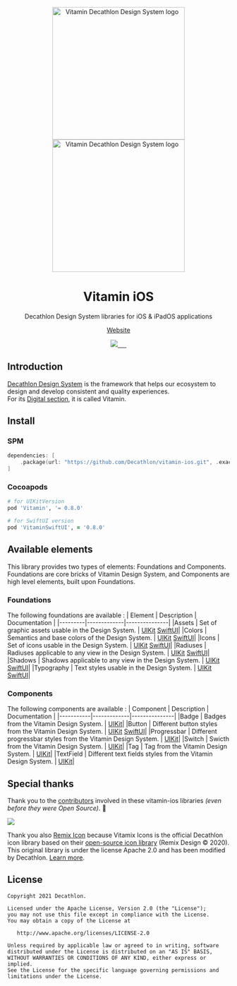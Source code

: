 <p align="center">
  <img
    width="300px"
    src="https://user-images.githubusercontent.com/9600228/102414461-e3b92b00-3ff6-11eb-9c96-5f37c4d5e02c.png#gh-light-mode-only"
    alt="Vitamin Decathlon Design System logo" />
  <img
    width="300px"
    src="https://user-images.githubusercontent.com/9600228/147513091-66fcc204-279b-4140-9be5-c16744c0f637.png#gh-dark-mode-only"
    alt="Vitamin Decathlon Design System logo" />
</p>

<h1 align="center">Vitamin iOS</h1>

<p align="center">Decathlon Design System libraries for iOS & iPadOS applications</p>

<p align="center">
  <a href="https://www.decathlon.design">Website</a>
</p>

<p align="center">
  <a aria-label="contributors graph" href="https://github.com/Decathlon/vitamin-ios/graphs/contributors">
    <img src="https://img.shields.io/github/contributors/Decathlon/vitamin-ios.svg">
  </a>
  <a aria-label="last commit" href="https://github.com/Decathlon/vitamin-ios/commits">
    <img alt="" src="https://img.shields.io/github/last-commit/Decathlon/vitamin-ios.svg">
  </a>
  <a aria-label="license" href="https://github.com/Decathlon/vitamin-ios/blob/main/LICENSE">
    <img src="https://img.shields.io/github/license/Decathlon/vitamin-ios.svg" alt="">
  </a>
  <a aria-label="Quality Gate Status" href="https://sonarcloud.io/dashboard?id=Decathlon_vitamin-ios">
    <img src="https://sonarcloud.io/api/project_badges/measure?project=Decathlon_vitamin-ios&metric=alert_status" alt="" />
  </a>
  <a aria-label="Bitrise Build Status" href="https://app.bitrise.io/app/c0b012b2a9e1cb6e">
    <img src="https://app.bitrise.io/app/c0b012b2a9e1cb6e/status.svg?token=y1VZkNa676yImmtWrEHVLw&branch=main" alt="" />
  </a>
  <a aria-label="slack" href="https://join.slack.com/t/decathlon-design/shared_invite/zt-13kxb50ar-iHzqV~Olsu4~NCkEPj5c4g">
    <img src="https://img.shields.io/badge/slack-Decathlon%20Design%20System-purple.svg?logo=slack" alt="">
  </a>
</p>

## Introduction

[Decathlon Design System](https://decathlon.design) is the framework that helps our ecosystem to design and develop consistent and quality experiences.  
For its [Digital section](https://www.decathlon.design/726f8c765/p/6145b2-overview), it is called Vitamin.

## Install

### SPM

```swift
dependencies: [
    .package(url: "https://github.com/Decathlon/vitamin-ios.git", .exact("0.8.0"))
]
```

### Cocoapods
```ruby
# for UIKitVersion
pod 'Vitamin', '= 0.8.0'

# for SwiftUI version
pod 'VitaminSwiftUI', = '0.8.0'
```

## Available elements

This library provides two types of elements: Foundations and Components.  
Foundations are core bricks of Vitamin Design System, and Components are high level elements, built upon Foundations.

### Foundations
The following foundations are available :
| Element | Description | Documentation |
|---------|-------------|---------------|
|Assets   | Set of graphic assets usable in the Design System. | [UIKit](./Sources/VitaminUIKit/Foundations/Assets#readme) [SwiftUI](./Sources/VitaminSwiftUI/Foundations/Assets#readme)|
|Colors   | Semantics and base colors of the Design System. | [UIKit](./Sources/VitaminUIKit/Foundations/Colors#readme) [SwiftUI](./Sources/VitaminSwiftUI/Foundations/Colors#readme)|
|Icons   | Set of icons usable in the Design System. | [UIKit](./Sources/VitaminUIKit/Foundations/Icons#readme) [SwiftUI](./Sources/VitaminSwiftUI/Foundations/Icons#readme)|
|Radiuses   | Radiuses applicable to any view in the Design System. | [UIKit](./Sources/VitaminUIKit/Foundations/Radiuses#readme) [SwiftUI](./Sources/VitaminSwiftUI/Foundations/Radiuses#readme)|
|Shadows   | Shadows applicable to any view in the Design System. | [UIKit](./Sources/VitaminUIKit/Foundations/Shadows#readme) [SwiftUI](./Sources/VitaminSwiftUI/Foundations/Shadows#readme)|
|Typography | Text styles usable in the Design System. | [UIKit](./Sources/VitaminUIKit/Foundations/Typography#readme) [SwiftUI](./Sources/VitaminSwiftUI/Foundations/Typography#readme)|


### Components
The following components are available :
| Component | Description | Documentation |
|-----------|-------------|---------------|
|Badge | Badges from the Vitamin Design System. | [UIKit](./Sources/VitaminUIKit/Components/Badge#readme)|
|Button | Different button styles from the Vitamin Design System. | [UIKit](./Sources/VitaminUIKit/Components/Button#readme) [SwiftUI](./Sources/VitaminSwiftUI/Components/Button#readme)|
|Progressbar | Different progressbar styles from the Vitamin Design System. | [UIKit](./Sources/VitaminUIKit/Components/Progressbar#readme)|
|Switch | Swicth from the Vitamin Design System. | [UIKit](./Sources/VitaminUIKit/Components/Switch#readme)|
|Tag | Tag from the Vitamin Design System. | [UIKit](./Sources/VitaminUIKit/Components/Tag#readme)|
|TextField | Different text fields styles from the Vitamin Design System. | [UIKit](./Sources/VitaminUIKit/Components/TextField#readme)|

## Special thanks

Thank you to the [contributors](CONTRIBUTORS.md) involved in these vitamin-ios libraries _(even before they were Open Source)_. 💙

<a href="https://github.com/decathlon/vitamin-ios/graphs/contributors">
  <img src="https://contrib.rocks/image?repo=decathlon/vitamin-ios" />
</a>

Thank you also [Remix Icon](https://remixicon.com) because Vitamix Icons is the official Decathlon icon library based on their [open-source icon library](https://github.com/Remix-Design/RemixIcon) (Remix Design © 2020). This original library is under the license Apache 2.0 and has been modified by Decathlon. [Learn more](https://www.decathlon.design/726f8c765/p/58575f-vitamix-license).

## License

    Copyright 2021 Decathlon.

    Licensed under the Apache License, Version 2.0 (the "License");
    you may not use this file except in compliance with the License.
    You may obtain a copy of the License at

       http://www.apache.org/licenses/LICENSE-2.0

    Unless required by applicable law or agreed to in writing, software
    distributed under the License is distributed on an "AS IS" BASIS,
    WITHOUT WARRANTIES OR CONDITIONS OF ANY KIND, either express or implied.
    See the License for the specific language governing permissions and
    limitations under the License.
